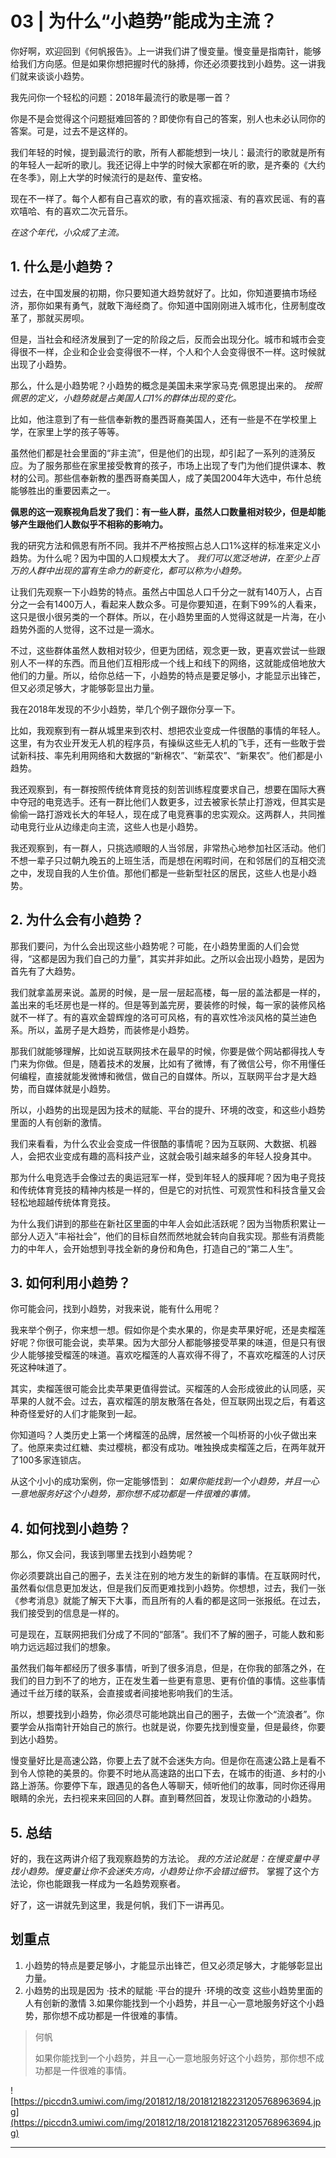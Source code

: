# 03 | 为什么“小趋势”能成为主流？

你好啊，欢迎回到《何帆报告》。上一讲我们讲了慢变量。慢变量是指南针，能够给我们方向感。但是如果你想把握时代的脉搏，你还必须要找到小趋势。这一讲我们就来谈谈小趋势。

我先问你一个轻松的问题：2018年最流行的歌是哪一首？

你是不是会觉得这个问题挺难回答的？即使你有自己的答案，别人也未必认同你的答案。可是，过去不是这样的。

我们年轻的时候，提到最流行的歌，所有人都能想到一块儿：最流行的歌就是所有的年轻人一起听的歌儿。我还记得上中学的时候大家都在听的歌，是齐秦的《大约在冬季》，刚上大学的时候流行的是赵传、童安格。

现在不一样了。每个人都有自己喜欢的歌，有的喜欢摇滚、有的喜欢民谣、有的喜欢嘻哈、有的喜欢二次元音乐。

 *在这个年代，小众成了主流。*

## 1. 什么是小趋势？

过去，在中国发展的初期，你只要知道大趋势就好了。比如，你知道要搞市场经济，那你如果有勇气，就敢下海经商了。你知道中国刚刚进入城市化，住房制度改革了，那就买房呗。

但是，当社会和经济发展到了一定的阶段之后，反而会出现分化。城市和城市会变得很不一样，企业和企业会变得很不一样，个人和个人会变得很不一样。这时候就出现了小趋势。

那么，什么是小趋势呢？小趋势的概念是美国未来学家马克·佩恩提出来的。 *按照佩恩的定义，小趋势就是占美国人口1%的群体出现的变化。*

比如，他注意到了有一些信奉新教的墨西哥裔美国人，还有一些是不在学校里上学，在家里上学的孩子等等。

虽然他们都是社会里面的“非主流”，但是他们的出现，却引起了一系列的涟漪反应。为了服务那些在家里接受教育的孩子，市场上出现了专门为他们提供课本、教材的公司。那些信奉新教的墨西哥裔美国人，成了美国2004年大选中，布什总统能够胜出的重要因素之一。

 **佩恩的这一观察视角启发了我们：有一些人群，虽然人口数量相对较少，但是却能够产生跟他们人数似乎不相称的影响力。**

我的研究方法和佩恩有所不同。我并不严格按照占总人口1%这样的标准来定义小趋势。为什么呢？因为中国的人口规模太大了。 *我们可以宽泛地讲，在至少上百万的人群中出现的富有生命力的新变化，都可以称为小趋势。*

让我们先观察一下小趋势的特点。虽然占中国总人口千分之一就有140万人，占百分之一会有1400万人，看起来人数众多。可是你要知道，在剩下99%的人看来，这只是很小很另类的一个群体。所以，在小趋势里面的人觉得这就是一片海，在小趋势外面的人觉得，这不过是一滴水。

不过，这些群体虽然人数相对较少，但更为团结，观念更一致，更喜欢尝试一些跟别人不一样的东西。而且他们互相形成一个线上和线下的网络，这就能成倍地放大他们的力量。所以，给你总结一下，小趋势的特点是要足够小，才能显示出锋芒，但又必须足够大，才能够彰显出力量。

我在2018年发现的不少小趋势，举几个例子跟你分享一下。

比如，我观察到有一群从城里来到农村、想把农业变成一件很酷的事情的年轻人。这里，有为农业开发无人机的程序员，有操纵这些无人机的飞手，还有一些敢于尝试新科技、率先利用网络和大数据的“新棉农”、“新菜农”、“新果农”。他们都是小趋势。

我还观察到，有一群按照传统体育竞技的刻苦训练程度要求自己，想要在国际大赛中夺冠的电竞选手。还有一群比他们人数更多，过去被家长禁止打游戏，但其实是偷偷一路打游戏长大的年轻人，现在成了电竞赛事的忠实观众。这两群人，共同推动电竞行业从边缘走向主流，这些人也是小趋势。

我还观察到，有一群人，只挑选顺眼的人当邻居，非常热心地参加社区活动。他们不想一辈子只过朝九晚五的上班生活，而是想在闲暇时间，在和邻居们的互相交流之中，发现自我的人生价值。那他们都是一些新型社区的居民，这些人也是小趋势。

## 2. 为什么会有小趋势？

那我们要问，为什么会出现这些小趋势呢？可能，在小趋势里面的人们会觉得，“这都是因为我们自己的力量”，其实并非如此。之所以会出现小趋势，是因为首先有了大趋势。

我们就拿盖房来说。盖房的时候，是一层一层起高楼，每一层的盖法都是一样的，盖出来的毛坯房也是一样的。但是等到盖完房，要装修的时候，每一家的装修风格就不一样了。有的喜欢金碧辉煌的洛可可风格，有的喜欢性冷淡风格的莫兰迪色系。所以，盖房子是大趋势，而装修是小趋势。

那我们就能够理解，比如说互联网技术在最早的时候，你要是做个网站都得找人专门来为你做。但是，随着技术的发展，比如有了微博，有了微信公号，你不用懂任何编程，直接就能发微博和微信，做自己的自媒体。所以，互联网平台才是大趋势，而自媒体就是小趋势。

所以，小趋势的出现是因为技术的赋能、平台的提升、环境的改变，和这些小趋势里面的人有创新的激情。

我们来看看，为什么农业会变成一件很酷的事情呢？因为互联网、大数据、机器人，会把农业变成有趣的高科技产业，这就会吸引越来越多的年轻人投身其中。

那为什么电竞选手会像过去的奥运冠军一样，受到年轻人的膜拜呢？因为电子竞技和传统体育竞技的精神内核是一样的，但是它的对抗性、可观赏性和科技含量又会轻松地超越传统体育竞技。

为什么我们讲到的那些在新社区里面的中年人会如此活跃呢？因为当物质积累让一部分人迈入“丰裕社会”，他们的目标自然而然地就会转向自我实现。那些有消费能力的中年人，会开始想到寻找全新的身份和角色，打造自己的“第二人生”。

## 3. 如何利用小趋势？

你可能会问，找到小趋势，对我来说，能有什么用呢？

我来举个例子，你来想一想。假如你是个卖水果的，你是卖苹果好呢，还是卖榴莲好呢？你很可能会说，卖苹果。因为大部分人都能够接受苹果的味道，但是只有很少人能够接受榴莲的味道。喜欢吃榴莲的人喜欢得不得了，不喜欢吃榴莲的人讨厌死这种味道了。

其实，卖榴莲很可能会比卖苹果更值得尝试。买榴莲的人会形成彼此的认同感，买苹果的人就不会。过去，喜欢榴莲的朋友散落在各处，但互联网出现之后，有着这种奇怪爱好的人们才能聚到一起。

你知道吗？人类历史上第一个烤榴莲的品牌，居然被一个叫桥哥的小伙子做出来了。他原来卖过红糖、卖过樱桃，都没有成功。唯独换成卖榴莲之后，在两年就开了100多家连锁店。

从这个小小的成功案例，你一定能够悟到： *如果你能找到一个小趋势，并且一心一意地服务好这个小趋势，那你想不成功都是一件很难的事情。*

## 4. 如何找到小趋势？

那么，你又会问，我该到哪里去找到小趋势呢？

你必须要跳出自己的圈子，去关注在别的地方发生的新鲜的事情。在互联网时代，虽然看似信息更加发达，但是我们反而更难找到小趋势。你想想，过去，我们一张《参考消息》就能了解天下大事，而且所有的人看的都是这同一张报纸。在过去，我们接受到的信息是一样的。

可是现在，互联网把我们分成了不同的“部落”。我们不了解的圈子，可能人数和影响力远远超过我们的想象。

虽然我们每年都经历了很多事情，听到了很多消息，但是，在你我的部落之外，在我们的目力到不了的地方，正在发生着一些更有意思、更有价值的事情。这些事情通过千丝万缕的联系，会直接或者间接地影响我们的生活。

所以，想要找到小趋势，你必须尽可能地跳出自己的圈子，去做一个“流浪者”。你要学会从指南针开始自己的旅行。也就是说，你要先找到慢变量，但是最终，你要到达小趋势。

慢变量好比是高速公路，你要上去了就不会迷失方向。但是你在高速公路上是看不到令人惊艳的美景的。你要不时地从高速路的出口下去，在城市的街道、乡村的小路上游荡。你要停下车，跟遇见的各色人等聊天，倾听他们的故事，同时你还得用眼睛的余光，去扫视来来回回的人群。直到蓦然回首，发现让你激动的小趋势。

## 5. 总结

好的，我在这两讲介绍了我观察趋势的方法论。 *我的方法论就是：在慢变量中寻找小趋势。慢变量让你不会迷失方向，小趋势让你不会错过细节。* 掌握了这个方法论，你也能跟我一样成为一名趋势观察者。

好了，这一讲就先到这里，我是何帆，我们下一讲再见。

## 划重点

1. 小趋势的特点是要足够小，才能显示出锋芒，但又必须足够大，才能够彰显出力量。
2. 小趋势的出现是因为
·技术的赋能
·平台的提升
·环境的改变
这些小趋势里面的人有创新的激情
3.如果你能找到一个小趋势，并且一心一意地服务好这个小趋势，那你想不成功都是一件很难的事情。

> 何帆
> 
> 如果你能找到一个小趋势，并且一心一意地服务好这个小趋势，那你想不成功都是一件很难的事情。 

![https://piccdn3.umiwi.com/img/201812/18/201812182231205768963694.jpg](https://piccdn3.umiwi.com/img/201812/18/201812182231205768963694.jpg)

---
